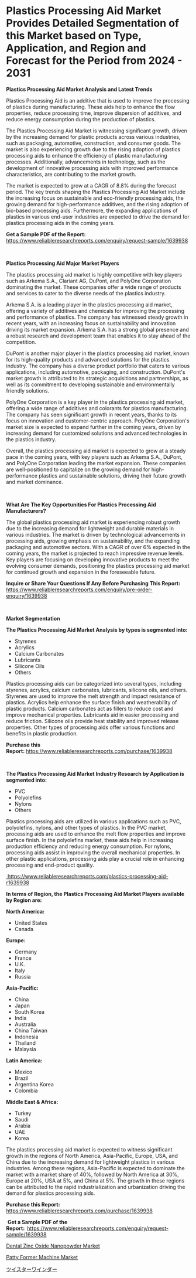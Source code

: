 <p><h1>Plastics Processing Aid Market Provides Detailed Segmentation of this Market based on Type, Application, and Region and Forecast for the Period from 2024 - 2031</h1></p><p><strong>Plastics Processing Aid Market Analysis and Latest Trends</strong></p>
<p><p>Plastics Processing Aid is an additive that is used to improve the processing of plastics during manufacturing. These aids help to enhance the flow properties, reduce processing time, improve dispersion of additives, and reduce energy consumption during the production of plastics.</p><p>The Plastics Processing Aid Market is witnessing significant growth, driven by the increasing demand for plastic products across various industries, such as packaging, automotive, construction, and consumer goods. The market is also experiencing growth due to the rising adoption of plastics processing aids to enhance the efficiency of plastic manufacturing processes. Additionally, advancements in technology, such as the development of innovative processing aids with improved performance characteristics, are contributing to the market growth.</p><p>The market is expected to grow at a CAGR of 8.8% during the forecast period. The key trends shaping the Plastics Processing Aid Market include the increasing focus on sustainable and eco-friendly processing aids, the growing demand for high-performance additives, and the rising adoption of bio-based processing aids. Furthermore, the expanding applications of plastics in various end-user industries are expected to drive the demand for plastics processing aids in the coming years.</p></p>
<p><strong>Get a Sample PDF of the Report:&nbsp;</strong> <a href="https://www.reliableresearchreports.com/enquiry/request-sample/1639938">https://www.reliableresearchreports.com/enquiry/request-sample/1639938</a></p>
<p>&nbsp;</p>
<p><strong>Plastics Processing Aid Major Market Players</strong></p>
<p><p>The plastics processing aid market is highly competitive with key players such as Arkema S.A., Clariant AG, DuPont, and PolyOne Corporation dominating the market. These companies offer a wide range of products and services to cater to the diverse needs of the plastics industry.</p><p>Arkema S.A. is a leading player in the plastics processing aid market, offering a variety of additives and chemicals for improving the processing and performance of plastics. The company has witnessed steady growth in recent years, with an increasing focus on sustainability and innovation driving its market expansion. Arkema S.A. has a strong global presence and a robust research and development team that enables it to stay ahead of the competition.</p><p>DuPont is another major player in the plastics processing aid market, known for its high-quality products and advanced solutions for the plastics industry. The company has a diverse product portfolio that caters to various applications, including automotive, packaging, and construction. DuPont's market growth is attributed to its strategic acquisitions and partnerships, as well as its commitment to developing sustainable and environmentally friendly solutions.</p><p>PolyOne Corporation is a key player in the plastics processing aid market, offering a wide range of additives and colorants for plastics manufacturing. The company has seen significant growth in recent years, thanks to its focus on innovation and customer-centric approach. PolyOne Corporation's market size is expected to expand further in the coming years, driven by increasing demand for customized solutions and advanced technologies in the plastics industry.</p><p>Overall, the plastics processing aid market is expected to grow at a steady pace in the coming years, with key players such as Arkema S.A., DuPont, and PolyOne Corporation leading the market expansion. These companies are well-positioned to capitalize on the growing demand for high-performance plastics and sustainable solutions, driving their future growth and market dominance.</p></p>
<p>&nbsp;</p>
<p><strong>What Are The Key Opportunities For Plastics Processing Aid Manufacturers?</strong></p>
<p><p>The global plastics processing aid market is experiencing robust growth due to the increasing demand for lightweight and durable materials in various industries. The market is driven by technological advancements in processing aids, growing emphasis on sustainability, and the expanding packaging and automotive sectors. With a CAGR of over 6% expected in the coming years, the market is projected to reach impressive revenue levels. Key players are focusing on developing innovative products to meet the evolving consumer demands, positioning the plastics processing aid market for continued growth and expansion in the foreseeable future.</p></p>
<p><strong>Inquire or Share Your Questions If Any Before Purchasing This Report:</strong> <a href="https://www.reliableresearchreports.com/enquiry/pre-order-enquiry/1639938">https://www.reliableresearchreports.com/enquiry/pre-order-enquiry/1639938</a></p>
<p>&nbsp;</p>
<p><strong>Market Segmentation</strong></p>
<p><strong>The Plastics Processing Aid Market Analysis by types is segmented into:</strong></p>
<p><ul><li>Styrenes</li><li>Acrylics</li><li>Calcium Carbonates</li><li>Lubricants</li><li>Silicone Oils</li><li>Others</li></ul></p>
<p><p>Plastics processing aids can be categorized into several types, including styrenes, acrylics, calcium carbonates, lubricants, silicone oils, and others. Styrenes are used to improve the melt strength and impact resistance of plastics. Acrylics help enhance the surface finish and weatherability of plastic products. Calcium carbonates act as fillers to reduce cost and improve mechanical properties. Lubricants aid in easier processing and reduce friction. Silicone oils provide heat stability and improved release properties. Other types of processing aids offer various functions and benefits in plastic production.</p></p>
<p><strong>Purchase this Report:&nbsp;</strong><a href="https://www.reliableresearchreports.com/purchase/1639938">https://www.reliableresearchreports.com/purchase/1639938</a></p>
<p>&nbsp;</p>
<p><strong>The Plastics Processing Aid Market Industry Research by Application is segmented into:</strong></p>
<p><ul><li>PVC</li><li>Polyolefins</li><li>Nylons</li><li>Others</li></ul></p>
<p><p>Plastics processing aids are utilized in various applications such as PVC, polyolefins, nylons, and other types of plastics. In the PVC market, processing aids are used to enhance the melt flow properties and improve surface finish. In the polyolefins market, these aids help in increasing production efficiency and reducing energy consumption. For nylons, processing aids assist in improving the overall mechanical properties. In other plastic applications, processing aids play a crucial role in enhancing processing and end-product quality.</p></p>
<p><a href="https://www.reliableresearchreports.com/plastics-processing-aid-r1639938">&nbsp;https://www.reliableresearchreports.com/plastics-processing-aid-r1639938</a></p>
<p><strong>In terms of Region, the Plastics Processing Aid Market Players available by Region are:</strong></p>
<p>
    <p> <strong> North America: </strong>
        <ul>
            <li>United States</li>
            <li>Canada</li>
        </ul>
        </p> 
    <p> <strong> Europe: </strong>
        <ul>
            <li>Germany</li>
            <li>France</li>
            <li>U.K.</li>
            <li>Italy</li>
            <li>Russia</li>
        </ul>
        </p> 
    <p> <strong> Asia-Pacific: </strong>
        <ul>
            <li>China</li>
            <li>Japan</li>
            <li>South Korea</li>
            <li>India</li>
            <li>Australia</li>
            <li>China Taiwan</li>
            <li>Indonesia</li>
            <li>Thailand</li>
            <li>Malaysia</li>
        </ul>
        </p> 
    <p> <strong> Latin America: </strong>
        <ul>
            <li>Mexico</li>
            <li>Brazil</li>
            <li>Argentina Korea</li>
            <li>Colombia</li>
        </ul>
        </p> 
    <p> <strong> Middle East & Africa: </strong>
        <ul>
            <li>Turkey</li>
            <li>Saudi</li>
            <li>Arabia</li>
            <li>UAE</li>
            <li>Korea</li>
        </ul>
    </p>
    </p>
<p><p>The plastics processing aid market is expected to witness significant growth in the regions of North America, Asia-Pacific, Europe, USA, and China due to the increasing demand for lightweight plastics in various industries. Among these regions, Asia-Pacific is expected to dominate the market with a market share of 40%, followed by North America at 30%, Europe at 20%, USA at 5%, and China at 5%. The growth in these regions can be attributed to the rapid industrialization and urbanization driving the demand for plastics processing aids.</p></p>
<p><strong>Purchase this Report: </strong><a href="https://www.reliableresearchreports.com/purchase/1639938">https://www.reliableresearchreports.com/purchase/1639938</a></p>
<p>&nbsp;<strong>Get a Sample PDF of the Report:&nbsp;&nbsp;</strong><a href="https://www.reliableresearchreports.com/enquiry/request-sample/1639938">https://www.reliableresearchreports.com/enquiry/request-sample/1639938</a></p>
<p><strong></strong></p>
<p><p><a href="https://github.com/mabenkhyari11/Market-Research-Report-List-1/blob/main/dental-zinc-oxide-nanopowder-market.md">Dental Zinc Oxide Nanopowder Market</a></p><p><a href="https://view.publitas.com/reportprime-1/insights-into-the-patty-former-machine-market-size-which-is-expanding-with-a-9-3-cagr-from-2024-2031/">Patty Former Machine Market</a></p><p><a href="https://github.com/DeonBoer2023/Market-Research-Report-List-1/blob/main/7269613136369.md">ツイスターワインダー</a></p></p>